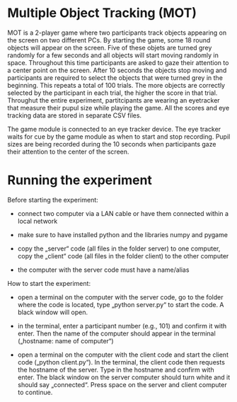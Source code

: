 # Multiple Object Tracking (MOT)

MOT is a 2-player game where two participants track objects appearing on the screen on two different PCs.
By starting the game, some 18 round objects will appear on the screen. Five of these objets are turned grey randomly for 
a few seconds and all objects will start moving randomly in space. Throughout this time participants are asked to gaze their 
attention to a center point on the screen. After 10 seconds the objects stop moving and participants are required to select
the objects that were turned grey in the beginning. This repeats a total of 100 trials. The more objects are correctly selected
by the participant in each trial, the higher the score in that trial. Throughut the entire experiment, partitcipants are wearing
an eyetracker that measure their pupul size while playing the game. All the scores and eye tracking data are stored in separate
CSV files.

The game module is connected to an eye tracker device. The eye tracker waits for cue by the game module as when to start and stop
recording. Pupil sizes are being recorded during the 10 seconds when participants gaze their attention to the center of the screen.


# Running the experiment 

Before starting the experiment:

- connect two computer via a LAN cable or have them connected within a local network

- make sure to have installed python and the libraries numpy and pygame

- copy the „server“ code (all files in the folder server) to one computer, copy the „client“ code (all files in the folder client) to the other computer

- the computer with the server code must have a name/alias


How to start the experiment:

- open a terminal on the computer with the server code, go to the folder where the code is located, type „python server.py“ to start the code. A black window will open.

- in the terminal, enter a participant number (e.g., 101) and confirm it with enter. Then the name of the computer should appear in the terminal („hostname: name of computer“)

- open a terminal on the computer with the client code and start the client code („python client.py“). In the terminal, the client code then requests the hostname of the server. Type in the hostname and confirm with enter. The black window on the server computer should turn white and it should say „connected“. Press space on the server and client computer to continue. 
